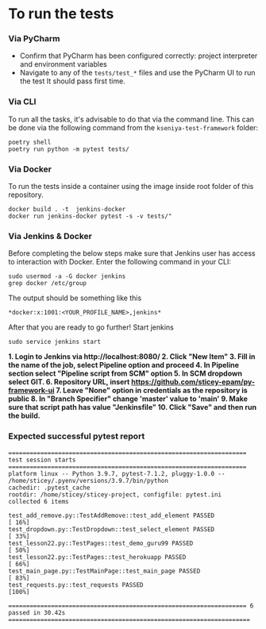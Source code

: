 # To run the tests

### Via PyCharm
- Confirm that PyCharm has been configured correctly: project interpreter and environment variables
- Navigate to any of the `tests/test_*` files and use the PyCharm UI to run the test
It should pass first time.

### Via CLI

To run all the tasks, it's advisable to do that via the command line. This can be done via the following command
from the `kseniya-test-framework` folder:

```shell
poetry shell
poetry run python -m pytest tests/
```

### Via Docker

To run the tests inside a container using the image inside root folder of this repository.

```shell
docker build . -t  jenkins-docker 
docker run jenkins-docker pytest -s -v tests/"
```

### Via Jenkins & Docker

Before completing the below steps make sure that Jenkins user has access to interaction with Docker. Enter the following command in your CLI:
```
sudo usermod -a -G docker jenkins
grep docker /etc/group
```
The output should be something like this 
```
*docker:x:1001:<YOUR_PROFILE_NAME>,jenkins*
```

After that you are ready to go further!
Start jenkins 
```
sudo service jenkins start
```

**1. Login to Jenkins via http://localhost:8080/
2. Click "New Item"
3. Fill in the name of the job, select Pipeline option and proceed
4. In **Pipeline** section select "Pipeline script from SCM" option
5. In SCM dropdown select GIT.
6. Repository URL, insert https://github.com/sticey-epam/py-framework-ui
7. Leave "None" option in credentials as the repository is public
8. In "Branch Specifier" change 'master' value to 'main'
9. Make sure that script path has value "Jenkinsfile"
10. Click "Save" and then run the build.**



### Expected successful pytest report
```
=================================================================== test session starts ===================================================================
platform linux -- Python 3.9.7, pytest-7.1.2, pluggy-1.0.0 -- /home/sticey/.pyenv/versions/3.9.7/bin/python
cachedir: .pytest_cache
rootdir: /home/sticey/sticey-project, configfile: pytest.ini
collected 6 items                                                                                                                                         

test_add_remove.py::TestAddRemove::test_add_element PASSED                                                                                          [ 16%]
test_dropdown.py::TestDropdown::test_select_element PASSED                                                                                          [ 33%]
test_lesson22.py::TestPages::test_demo_guru99 PASSED                                                                                                [ 50%]
test_lesson22.py::TestPages::test_herokuapp PASSED                                                                                                  [ 66%]
test_main_page.py::TestMainPage::test_main_page PASSED                                                                                              [ 83%]
test_requests.py::test_requests PASSED                                                                                                              [100%]

=================================================================== 6 passed in 30.42s ====================================================================
```